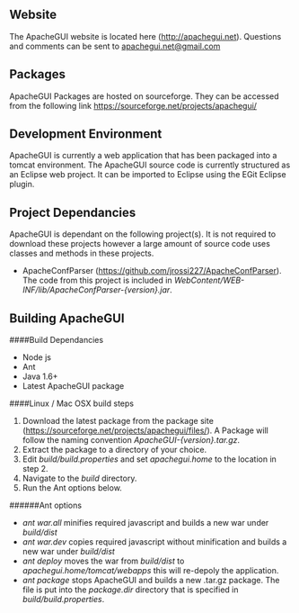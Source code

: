 Website 
---------------

The ApacheGUI website is located here (http://apachegui.net). Questions and comments can be sent to apachegui.net@gmail.com

Packages
----------------

ApacheGUI Packages are hosted on sourceforge. They can be accessed from the following link https://sourceforge.net/projects/apachegui/


Development Environment
---------------

ApacheGUI is currently a web application that has been packaged into a tomcat environment. The ApacheGUI source code is currently structured as an Eclipse web project. It can be imported to Eclipse using the EGit Eclipse plugin. 

Project Dependancies
---------------

ApacheGUI is dependant on the following project(s). It is not required to download these projects however a large amount of source code uses classes and methods in these projects.

- ApacheConfParser (https://github.com/jrossi227/ApacheConfParser). The code from this project is included in *WebContent/WEB-INF/lib/ApacheConfParser-{version}.jar*.

Building ApacheGUI
----------------

####Build Dependancies

- Node js
- Ant 
- Java 1.6+
- Latest ApacheGUI package

####Linux / Mac OSX build steps
1. Download the latest package from the package site (https://sourceforge.net/projects/apachegui/files/). A Package will follow the naming convention *ApacheGUI-{version}.tar.gz*.
2. Extract the package to a directory of your choice.
3. Edit *build/build.properties* and set *apachegui.home* to the location in step 2.
4. Navigate to the *build* directory.
5. Run the Ant options below.

######Ant options
- *ant war.all* minifies required javascript and builds a new war under *build/dist* 
- *ant war.dev* copies required javascript without minification and builds a new war under *build/dist* 
- *ant deploy* moves the war from *build/dist* to *apachegui.home/tomcat/webapps* this will re-depoly the application.
- *ant package* stops ApacheGUI and builds a new .tar.gz package. The file is put into the *package.dir* directory that is specified in *build/build.properties*.
